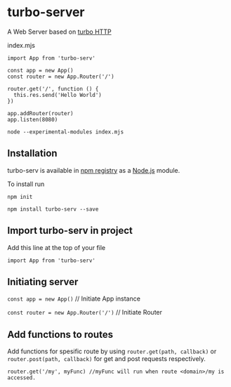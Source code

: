 # turbo-server
A Web Server based on [turbo HTTP](https://www.npmjs.com/package/turbo-http)

index.mjs
```
import App from 'turbo-serv'

const app = new App()
const router = new App.Router('/')

router.get('/', function () {
  this.res.send('Hello World')
})

app.addRouter(router)
app.listen(8080)
```
`node --experimental-modules index.mjs`

Installation
--
turbo-serv is available in [npm registry](https://www.npmjs.com/package/turbo-serv) as a [Node.js](https://nodejs.org) module.

To install run

`npm init`

`npm install turbo-serv --save`

Import turbo-serv in project
--

Add this line at the top of your file

`import App from 'turbo-serv'`

Initiating server
---
`const app = new App()` // Initiate App instance

`const router = new App.Router('/')` // Initiate Router 

Add functions to routes
--

Add functions for spesific route by using `router.get(path, callback)` or `router.post(path, callback)` for get and post requests respectively.

```
router.get('/my', myFunc) //myFunc will run when route <domain>/my is accessed.
```

